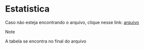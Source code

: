 # Estatistica 
Caso não esteja encontrando o arquivo, clique nesse link: [arquivo](https://github.com/matheus58/estatistitica/blob/main/atividadeEstatistica.ipynb)

>[!NOTE]
> A tabela se encontra no final do arquivo 



